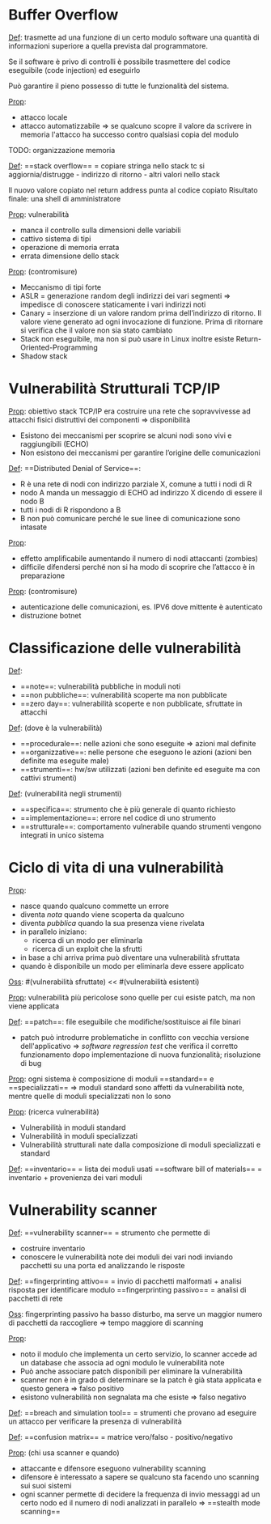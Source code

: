 # Buffer Overflow

<u>Def</u>: trasmette ad una funzione di un certo modulo software una quantità di informazioni superiore a quella prevista dal programmatore.

 Se il software è privo di controlli è possibile trasmettere del codice eseguibile (code injection) ed eseguirlo
 
Può garantire il pieno possesso di tutte le funzionalità del sistema.

<u>Prop</u>: 
- attacco locale
- attacco automatizzabile
	=> se qualcuno scopre il valore da scrivere in memoria l'attacco ha successo contro qualsiasi copia del modulo

TODO: organizzazione memoria

<u>Def</u>: ==stack overflow== = copiare stringa nello stack tc si aggiornia/distrugge 
	- indirizzo di ritorno
	- altri valori nello stack

Il nuovo valore copiato nel return address punta al codice copiato
Risultato finale: una shell di amministratore

<u>Prop</u>: vulnerabilità
- manca il controllo sulla dimensioni delle variabili
- cattivo sistema di tipi
- operazione di memoria errata
- errata dimensione dello stack

<u>Prop</u>: (contromisure)
-  Meccanismo di tipi forte
- ASLR = generazione random degli indirizzi dei vari segmenti 
	=> impedisce di conoscere staticamente i vari indirizzi noti
- Canary = inserzione di un valore random prima dell’indirizzo di ritorno. 
	Il valore viene generato ad ogni invocazione di funzione. 
	Prima di ritornare si verifica che il valore non sia stato cambiato
- Stack non eseguibile, ma non si può usare in Linux inoltre esiste Return-Oriented-Programming
- Shadow stack

# Vulnerabilità Strutturali TCP/IP
<u>Prop</u>: obiettivo stack TCP/IP era costruire una rete che sopravvivesse ad attacchi fisici
	distruttivi dei componenti 
	=> disponibilità

- Esistono dei meccanismi per scoprire se alcuni nodi sono vivi e raggiungibili (ECHO)
- Non esistono dei meccanismi per garantire l’origine delle comunicazioni

<u>Def</u>: ==Distributed Denial of Service==:
- R è una rete di nodi con indirizzo parziale X, comune a tutti i nodi di R
- nodo A manda un messaggio di ECHO ad indirizzo X dicendo di essere il nodo B
- tutti i nodi di R rispondono a B
- B non può comunicare perché le sue linee di comunicazione sono intasate

<u>Prop</u>:
- effetto amplificabile aumentando il numero di nodi attaccanti (zombies)
- difficile difendersi perché non si ha modo di scoprire che l’attacco è in preparazione

<u>Prop</u>: (contromisure)
- autenticazione delle comunicazioni, es. IPV6 dove mittente è autenticato
- distruzione botnet

# Classificazione delle vulnerabilità
<u>Def</u>:
- ==note==: vulnerabilità pubbliche in moduli noti
- ==non pubbliche==: vulnerabilità scoperte ma non pubblicate
- ==zero day==: vulnerabilità scoperte e non pubblicate, sfruttate in attacchi

<u>Def</u>: (dove è la vulnerabilità)
- ==procedurale==: nelle azioni che sono eseguite => azioni mal definite
- ==organizzative==: nelle persone che eseguono le azioni (azioni ben definite ma eseguite male)
- ==strumenti==: hw/sw utilizzati (azioni ben definite ed eseguite ma con cattivi strumenti)

<u>Def</u>: (vulnerabilità negli strumenti)
- ==specifica==: strumento che è più generale di quanto richiesto
- ==implementazione==: errore nel codice di uno strumento
- ==strutturale==: comportamento vulnerabile quando strumenti vengono integrati in unico sistema

# Ciclo di vita di una vulnerabilità
<u>Prop</u>:
- nasce quando qualcuno commette un errore
- diventa *nota* quando viene scoperta da qualcuno
- diventa *pubblica* quando la sua presenza viene rivelata
- in parallelo iniziano:
	- ricerca di un modo per eliminarla
	- ricerca di un exploit che la sfrutti
- in base a chi arriva prima può diventare una vulnerabilità sfruttata
- quando è disponibile un modo per eliminarla deve essere applicato


<u>Oss</u>: #(vulnerabilità sfruttate) << #(vulnerabilità esistenti)

<u>Prop</u>: vulnerabilità più pericolose sono quelle per cui esiste patch, ma non viene applicata

<u>Def</u>: ==patch==:  file eseguibile che modifiche/sostituisce ai file binari
-  patch può introdurre problematiche in conflitto con vecchia versione dell'applicativo 
	  => *software regression test* che verifica il corretto funzionamento dopo implementazione di  nuova funzionalità; risoluzione di bug


<u>Prop</u>: ogni sistema è composizione di moduli ==standard== e ==specializzati==
  =>   moduli standard sono affetti da vulnerabilità note, 
	mentre quelle di moduli specializzati non lo sono
	
<u>Prop</u>: (ricerca vulnerabilità)
- Vulnerabilità in moduli standard
- Vulnerabilità in moduli specializzati
-  Vulnerabilità strutturali nate dalla composizione di moduli specializzati e standard

<u>Def</u>: ==inventario== = lista dei moduli usati
	==software bill of materials== = inventario + provenienza dei vari moduli

# Vulnerability scanner
<u>Def</u>: ==vulnerability scanner== = strumento che permette di
- costruire inventario
- conoscere le vulnerabilità note dei moduli dei vari nodi
inviando pacchetti su una porta ed analizzando le risposte

<u>Def</u>: ==fingerprinting attivo== = invio di pacchetti malformati + analisi risposta per identificare modulo
	==fingerprinting passivo== = analisi di pacchetti di rete

<u>Oss</u>: fingerprinting passivo ha basso disturbo, ma serve un maggior numero di pacchetti da raccogliere => tempo maggiore di scanning

<u>Prop</u>: 
- noto il modulo che implementa un certo servizio, lo scanner accede ad un database che associa ad ogni modulo le vulnerabilità note
- Può anche associare patch disponibili per eliminare la vulnerabilità
- scanner non è in grado di determinare se la patch è già stata applicata e questo genera
	=> falso positivo 
-  esistono vulnerabilità non segnalata ma che esiste 
	 => falso negativo

<u>Def</u>: ==breach and simulation tool== = strumenti che provano ad eseguire un attacco per 
	verificare la presenza di vulnerabilità


<u>Def</u>: ==confusion matrix== = matrice vero/falso - positivo/negativo


<u>Prop</u>: (chi usa scanner e quando)
- attaccante e difensore eseguono vulnerability scanning
- difensore è interessato a sapere se qualcuno sta facendo uno scanning sui suoi sistemi
- ogni scanner permette di decidere la frequenza di invio messaggi ad un certo nodo ed il numero di nodi analizzati in parallelo => ==stealth mode scanning==
